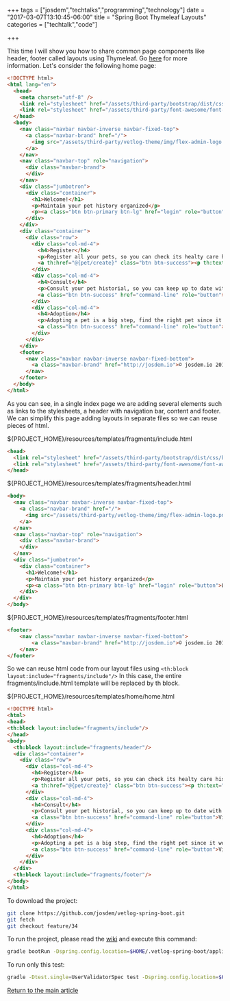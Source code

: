 +++
tags = ["josdem","techtalks","programming","technology"]
date = "2017-03-07T13:10:45-06:00"
title = "Spring Boot Thymeleaf Layouts"
categories = ["techtalk","code"]

+++

This time I will show you how to share common page components like header, footer called layouts using Thymeleaf. Go [here](http://www.thymeleaf.org/doc/articles/layouts.html) for more information. Let's consider the following home page:

```html
<!DOCTYPE html>
<html lang="en">
  <head>
    <meta charset="utf-8" />
    <link rel="stylesheet" href="/assets/third-party/bootstrap/dist/css/bootstrap.min.css" />
    <link rel="stylesheet" href="/assets/third-party/font-awesome/font-awesome.less" />
  </head>
  <body>
    <nav class="navbar navbar-inverse navbar-fixed-top">
      <a class="navbar-brand" href="/">
        <img src="/assets/third-party/vetlog-theme/img/flex-admin-logo.png" th:src="@{/assets/third-party/vetlog-theme/img/flex-admin-logo.png}"/>
      </a>
    </nav>
    <nav class="navbar-top" role="navigation">
      <div class="navbar-brand">
      </div>
    </nav>
    <div class="jumbotron">
      <div class="container">
        <h1>Welcome!</h1>
        <p>Maintain your pet history organized</p>
        <p><a class="btn btn-primary btn-lg" href="login" role="button">Login Here</a></p>
      </div>
    </div>
    <div class="container">
      <div class="row">
        <div class="col-md-4">
          <h4>Register</h4>
          <p>Register all your pets, so you can check its healty care historial.</p>
          <a th:href="@{pet/create}" class="btn btn-success"><p th:text="#{button.action}"/></a>
        </div>
        <div class="col-md-4">
          <h4>Consult</h4>
          <p>Consult your pet historial, so you can keep up to date with its care.</p>
          <a class="btn btn-success" href="command-line" role="button">View details</a>
        </div>
        <div class="col-md-4">
          <h4>Adoption</h4>
          <p>Adopting a pet is a big step, find the right pet since it would be a member of your family.</p>
          <a class="btn btn-success" href="command-line" role="button">View details</a>
        </div>
      </div>
    </div>
    <footer>
      <nav class="navbar navbar-inverse navbar-fixed-bottom">
        <a class="navbar-brand" href="http://josdem.io">© josdem.io 2017</a>
      </nav>
    </footer>
  </body>
</html>
```

As you can see, in a single index page we are adding several elements such as links to the stylesheets, a header with navigation bar, content and footer. We can simplify this page adding layouts in separate files so we can reuse pieces of html.

${PROJECT_HOME}/resources/templates/fragments/include.html

```html
<head> 
  <link rel="stylesheet" href="/assets/third-party/bootstrap/dist/css/bootstrap.min.css" />
  <link rel="stylesheet" href="/assets/third-party/font-awesome/font-awesome.less" />
</head>
```

${PROJECT_HOME}/resources/templates/fragments/header.html

```html
<body>
  <nav class="navbar navbar-inverse navbar-fixed-top">
    <a class="navbar-brand" href="/">
      <img src="/assets/third-party/vetlog-theme/img/flex-admin-logo.png" th:src="@{/assets/third-party/vetlog-theme/img/flex-admin-logo.png}"/>
    </a>
  </nav>
  <nav class="navbar-top" role="navigation">
    <div class="navbar-brand">
    </div>
  </nav>
  <div class="jumbotron">
    <div class="container">
      <h1>Welcome!</h1>
      <p>Maintain your pet history organized</p>
      <p><a class="btn btn-primary btn-lg" href="login" role="button">Login Here</a></p>
    </div>
  </div>
</body>
```

${PROJECT_HOME}/resources/templates/fragments/footer.html

```html
<footer>   
	<nav class="navbar navbar-inverse navbar-fixed-bottom">
		<a class="navbar-brand" href="http://josdem.io">© josdem.io 2017</a>
	</nav>
</footer>
```

So we can reuse html code from our layout files using `<th:block layout:include="fragments/include"/>` In this case, the entire fragments/include.html template will be replaced by th block.

${PROJECT_HOME}/resources/templates/home/home.html

```html
<!DOCTYPE html>
<html>
<head>
<th:block layout:include="fragments/include"/>
</head>
<body>
  <th:block layout:include="fragments/header"/>
  <div class="container">
    <div class="row">
      <div class="col-md-4">
        <h4>Register</h4>
        <p>Register all your pets, so you can check its healty care historial.</p>
        <a th:href="@{pet/create}" class="btn btn-success"><p th:text="#{button.action}"/></a>
      </div>
      <div class="col-md-4">
        <h4>Consult</h4>
        <p>Consult your pet historial, so you can keep up to date with its care.</p>
        <a class="btn btn-success" href="command-line" role="button">View details</a>
      </div>
      <div class="col-md-4">
        <h4>Adoption</h4>
        <p>Adopting a pet is a big step, find the right pet since it would be a member of your family.</p>
        <a class="btn btn-success" href="command-line" role="button">View details</a>
      </div>
    </div>
  </div>
  <th:block layout:include="fragments/footer"/>
</body>
</html>
```

To download the project:

```bash
git clone https://github.com/josdem/vetlog-spring-boot.git
git fetch
git checkout feature/34
```

To run the project, please read the [wiki](https://github.com/josdem/vetlog-spring-boot/wiki/YAML%20File) and execute this command:

```bash
gradle bootRun -Dspring.config.location=$HOME/.vetlog-spring-boot/application-development.yml
```

To run only this test:

```bash
gradle -Dtest.single=UserValidatorSpec test -Dspring.config.location=$HOME/.vetlog-spring-boot/application-development.yml
```

[Return to the main article](/techtalk/spring)

